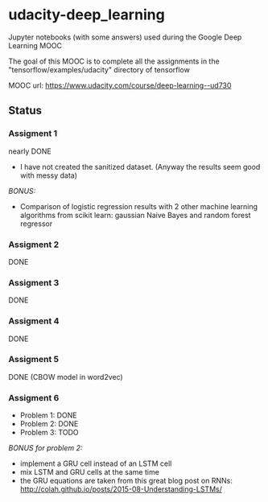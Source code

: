 # udacity-deep_learning
Jupyter notebooks (with some answers) used during the Google Deep Learning MOOC

The goal of this MOOC is to complete all the assignments in the "tensorflow/examples/udacity" directory of tensorflow

MOOC url: https://www.udacity.com/course/deep-learning--ud730

## Status

### Assigment 1
nearly DONE
* I have not created the sanitized dataset. (Anyway the results seem good with messy data)

*BONUS:*
* Comparison of logistic regression results with 2 other machine learning algorithms from scikit learn: gaussian Naive Bayes and random forest regressor
 
### Assigment 2
DONE

### Assigment 3
DONE

### Assigment 4
DONE

### Assigment 5
DONE (CBOW model in word2vec)

### Assigment 6
* Problem 1: DONE
* Problem 2: DONE
* Problem 3: TODO

*BONUS for problem 2:*
* implement a GRU cell instead of an LSTM cell
* mix LSTM and GRU cells at the same time
* the GRU equations are taken from this great blog post on RNNs: http://colah.github.io/posts/2015-08-Understanding-LSTMs/
